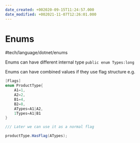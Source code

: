 ```yaml
---
date_created: +002020-09-15T11:24:57.000
date_modified: +002021-11-07T12:26:01.000
---
```


# Enums

 #tech/language/dotnet/enums

Enums can have different internal type `public enum Types:long`

Enums can have combined values if they use flag structure e.g.

```csharp
[Flags]
enum ProductType{
	A1=1,
	A2=2,
	B1=4,
	B2=8,
	ATypes=A1|A2,
	1Types=A1|B1
}

/// Later we can use it as a normal flag

productType.HasFlag(ATypes);
```
